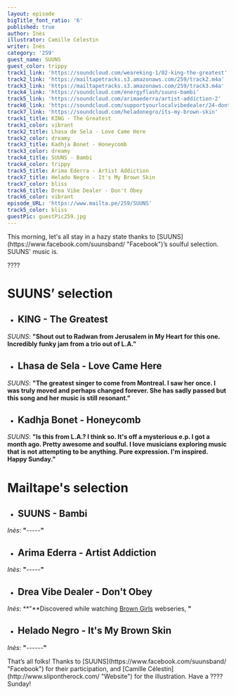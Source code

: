 ```yaml
---
layout: episode
bigTitle_font_ratio: '6'
published: true
author: Inès
illustrator: Camille Célestin
writer: Inès
category: '259'
guest_name: SUUNS
guest_color: trippy
track1_link: 'https://soundcloud.com/weareking-1/02-king-the-greatest'
track2_link: 'https://mailtapetracks.s3.amazonaws.com/259/track2.m4a'
track3_link: 'https://mailtapetracks.s3.amazonaws.com/259/track3.m4a'
track4_link: 'https://soundcloud.com/energyflash/suuns-bambi'
track5_link: 'https://soundcloud.com/arimaederra/artist-addiction-2'
track6_link: 'https://soundcloud.com/supportyourlocalvibedealer/24-dont-obey'
track7_link: 'https://soundcloud.com/heladonegro/its-my-brown-skin'
track1_title: KING - The Greatest
track1_color: vibrant
track2_title: Lhasa de Sela - Love Came Here
track2_color: dreamy
track3_title: Kadhja Bonet - Honeycomb
track3_color: dreamy
track4_title: SUUNS - Bambi
track4_color: trippy
track5_title: Arima Ederra - Artist Addiction
track7_title: Helado Negro - It's My Brown Skin
track7_color: bliss
track6_title: Drea Vibe Dealer - Don't Obey
track6_color: vibrant
episode_URL: 'https://www.mailta.pe/259/SUUNS'
track5_color: bliss
guestPic: guestPic259.jpg
---
```

<p id="introduction">This morning, let's all stay in a hazy state thanks to [SUUNS](https://www.facebook.com/suunsband/ "Facebook")’s soulful selection. SUUNS' music is.</p>
<p>????</p>


# **SUUNS’ selection**

+ ## KING - The Greatest
_SUUNS_: **"**Shout out to Radwan from Jerusalem in My Heart for this one. Incredibly funky jam from a trio out of L.A.**"**

+ ## Lhasa de Sela - Love Came Here
_SUUNS_: **"**The greatest singer to come from Montreal. I saw her once. I was truly moved and perhaps changed forever. She has sadly passed but this song and her music is still resonant.**"**

+ ## Kadhja Bonet - Honeycomb
_SUUNS_: **"**Is this from L.A.? I think so. It's off a mysterious e.p. I got a month ago. Pretty awesome and soulful. I love musicians exploring music that is not attempting to be anything. Pure expression. I'm inspired. Happy Sunday.**"**



# Mailtape's selection

+ ## SUUNS - Bambi
_Inès_: **"**-----**"** 

+ ## Arima Ederra - Artist Addiction
_Inès_: **"**-----**"**

+ ## Drea Vibe Dealer - Don't Obey
_Inès_: **"**Discovered while watching [Brown Girls](http://www.browngirlswebseries.com/episodes/) webseries,  **"**

+ ## Helado Negro - It's My Brown Skin
_Inès_: **"**------**"**


<p id="outroduction">That’s all folks! Thanks to [SUUNS](https://www.facebook.com/suunsband/ "Facebook") for their participation, and [Camille Célestin](http://www.slipontherock.com/ "Website") for the illustration. Have a ???? Sunday! </p>
